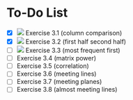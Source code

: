 # To-Do List

- [x] ![](https://img.shields.io/badge/status-completed-brightgreen) Exercise 3.1 (column comparison)
- [x] ![](https://img.shields.io/badge/status-completed-brightgreen) Exercise 3.2 (first half second half)
- [ ] ![](https://img.shields.io/badge/status-incomplete-red) Exercise 3.3 (most frequent first)
- [ ] Exercise 3.4 (matrix power)
- [ ] Exercise 3.5 (correlation)
- [ ] Exercise 3.6 (meeting lines)
- [ ] Exercise 3.7 (meeting planes)
- [ ] Exercise 3.8 (almost meeting lines)
